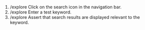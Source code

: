 1. /explore Click on the search icon in the navigation bar.
2. /explore Enter a test keyword.
3. /explore Assert that search results are displayed relevant to the keyword.